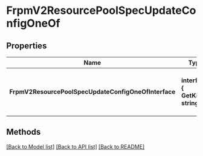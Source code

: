 # FrpmV2ResourcePoolSpecUpdateConfigOneOf

## Properties

Name | Type | Description | Notes
------------ | ------------- | ------------- | -------------
**FrpmV2ResourcePoolSpecUpdateConfigOneOfInterface** | **interface { GetKind() string }** | An interface that can hold any of the proper implementing types |

## Methods


[[Back to Model list]](../README.md#documentation-for-models) [[Back to API list]](../README.md#documentation-for-api-endpoints) [[Back to README]](../README.md)


